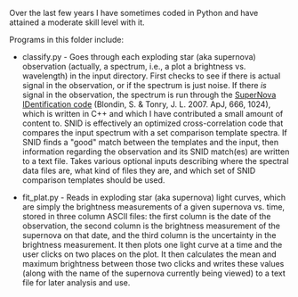 Over the last few years I have sometimes coded in Python and have attained a moderate skill level with it.

Programs in this folder include:

- classify.py - Goes through each exploding star (aka supernova) observation (actually, a spectrum, i.e., a plot a brightness vs. wavelength) in the input directory. First checks to see if there is actual signal in the observation, or if the spectrum is just noise. If there *is* signal in the observation, the spectrum is run through the [SuperNova IDentification code](https://people.lam.fr/blondin.stephane/software/snid/) (Blondin, S. & Tonry, J. L. 2007. ApJ, 666, 1024), which is written in C++ and which I have contributed a small amount of content to. SNID is effectively an optimized cross-correlation code that compares the input spectrum with a set comparison template spectra. If SNID finds a "good" match between the templates and the input, then information regarding the observation and its SNID match(es) are written to a text file. Takes various optional inputs describing where the spectral data files are, what kind of files they are, and which set of SNID comparison templates should be used.

- fit_plat.py - Reads in exploding star (aka supernova) light curves, which are simply the brightness measurements of a given supernova vs. time, stored in three column ASCII files: the first column is the date of the observation, the second column is the brightness measurement of the supernova on that date, and the third column is the uncertainty in the brightness measurement. It then plots one light curve at a time and the user clicks on two places on the plot. It then calculates the mean and maximum brightness between those two clicks and writes these values (along with the name of the supernova currently being viewed) to a text file for later analysis and use.
